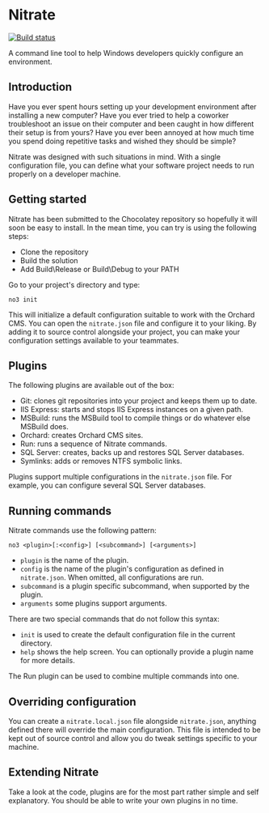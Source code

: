 # Nitrate
[![Build status](https://ci.appveyor.com/api/projects/status/3otmy0mo3yw2qmpl?svg=true)](https://ci.appveyor.com/project/Ventajou71375/nitrate)

A command line tool to help Windows developers quickly configure an environment.

## Introduction

Have you ever spent hours setting up your development environment after installing a new computer? 
Have you ever tried to help a coworker troubleshoot an issue on their computer and been caught in how different their setup
is from yours? Have you ever been annoyed at how much time you spend doing repetitive tasks and wished they should be simple?

Nitrate was designed with such situations in mind. With a single configuration file, you can define what your software project
needs to run properly on a developer machine.

## Getting started

Nitrate has been submitted to the Chocolatey repository so hopefully it will soon be easy to install. In the mean time, you can try is using the
following steps:

- Clone the repository
- Build the solution
- Add Build\Release or Build\Debug to your PATH

Go to your project's directory and type:

    no3 init

This will initialize a default configuration suitable to work with the Orchard CMS. You can open the ```nitrate.json``` file and
configure it to your liking. By adding it to source control alongside your project, you can make your configuration settings available
to your teammates.

## Plugins

The following plugins are available out of the box:
- Git: clones git repositories into your project and keeps them up to date.
- IIS Express: starts and stops IIS Express instances on a given path.
- MSBuild: runs the MSBuild tool to compile things or do whatever else MSBuild does.
- Orchard: creates Orchard CMS sites.
- Run: runs a sequence of Nitrate commands.
- SQL Server: creates, backs up and restores SQL Server databases.
- Symlinks: adds or removes NTFS symbolic links.

Plugins support multiple configurations in the ```nitrate.json``` file. For example, you can configure several
SQL Server databases.

## Running commands

Nitrate commands use the following pattern:

    no3 <plugin>[:<config>] [<subcommand>] [<arguments>]

- ```plugin``` is the name of the plugin.
- ```config``` is the name of the plugin's configuration as defined in ```nitrate.json```. When omitted, all configurations are run.
- ```subcommand``` is a plugin specific subcommand, when supported by the plugin.
- ```arguments``` some plugins support arguments.

There are two special commands that do not follow this syntax:

- ```init``` is used to create the default configuration file in the current directory.
- ```help``` shows the help screen. You can optionally provide a plugin name for more details.

The Run plugin can be used to combine multiple commands into one.

## Overriding configuration

You can create a ```nitrate.local.json``` file alongside ```nitrate.json```, anything defined there will override the main configuration.
This file is intended to be kept out of source control and allow you do tweak settings specific to your machine.

## Extending Nitrate

Take a look at the code, plugins are for the most part rather simple and self explanatory.
You should be able to write your own plugins in no time.
